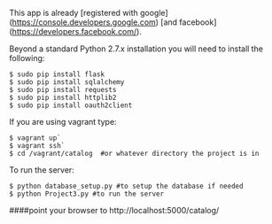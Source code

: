 
This app is already [registered with google] (https://console.developers.google.com) 
[and facebook] (https://developers.facebook.com/).

Beyond a standard Python 2.7.x installation you will need to install the following:

    $ sudo pip install flask
    $ sudo pip install sqlalchemy
    $ sudo pip install requests
    $ sudo pip install httplib2
    $ sudo pip install oauth2client

If you are using vagrant type:

    $ vagrant up`
    $ vagrant ssh`
    $ cd /vagrant/catalog  #or whatever directory the project is in

To run the server:

    $ python database_setup.py #to setup the database if needed
    $ python Project3.py #to run the server

####point your browser to http://localhost:5000/catalog/


